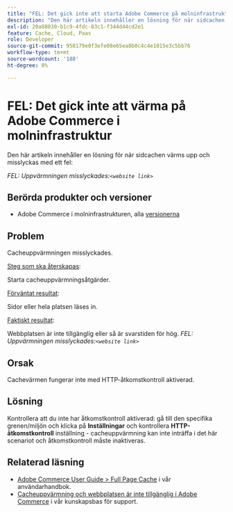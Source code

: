 ```yaml
---
title: "FEL: Det gick inte att starta Adobe Commerce på molninfrastruktur"
description: "Den här artikeln innehåller en lösning för när sidcachen värms upp och misslyckas med ett fel:"
exl-id: 20a88030-b1c9-4fdc-83c1-f344d44cd2e1
feature: Cache, Cloud, Paas
role: Developer
source-git-commit: 958179e0f3efe08e65ea8b0c4c4e1015e3c5bb76
workflow-type: tm+mt
source-wordcount: '188'
ht-degree: 0%

---
```


# FEL: Det gick inte att värma på Adobe Commerce i molninfrastruktur

Den här artikeln innehåller en lösning för när sidcachen värms upp och misslyckas med ett fel:

*FEL: Uppvärmningen misslyckades:`<website link>`*

## Berörda produkter och versioner

* Adobe Commerce i molninfrastrukturen, alla [versionerna](https://magento.com/sites/default/files/magento-software-lifecycle-policy.pdf)

## Problem

Cacheuppvärmningen misslyckades.

<u>Steg som ska återskapas</u>:

Starta cacheuppvärmningsåtgärder.

<u>Förväntat resultat</u>:

Sidor eller hela platsen läses in.

<u>Faktiskt resultat</u>:

Webbplatsen är inte tillgänglig eller så är svarstiden för hög. *FEL: Uppvärmningen misslyckades:`<website link>`*

## Orsak

Cachevärmen fungerar inte med HTTP-åtkomstkontroll aktiverad.

## Lösning

Kontrollera att du inte har åtkomstkontroll aktiverad: gå till den specifika grenen/miljön och klicka på **Inställningar** och kontrollera **HTTP-åtkomstkontroll** inställning - cacheuppvärmning kan inte inträffa i det här scenariot och åtkomstkontroll måste inaktiveras.

## Relaterad läsning

* [Adobe Commerce User Guide > Full Page Cache](https://docs.magento.com/user-guide/system/cache-full-page.html) i vår användarhandbok.
* [Cacheuppvärmning och webbplatsen är inte tillgänglig i Adobe Commerce](/help/troubleshooting/miscellaneous/cache-warming-up-and-site-unavailable-on-magento.md) i vår kunskapsbas för support.
